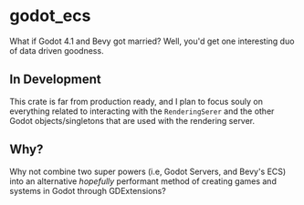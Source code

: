 # godot_ecs
What if Godot 4.1 and Bevy got married? Well, you'd get one interesting duo of data driven goodness.

## In Development
This crate is far from production ready, and I plan to focus souly on everything related to interacting with the `RenderingSerer` and the other Godot objects/singletons that are used with the rendering server.

## Why?
Why not combine two super powers (i.e, Godot Servers, and Bevy's ECS) into an alternative _hopefully_ performant method of creating games and systems in Godot through GDExtensions? 